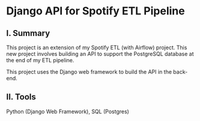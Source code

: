 # Django API for Spotify ETL Pipeline
## I. Summary
This project is an extension of my Spotify ETL (with Airflow) project. This new project involves building an API to support the PostgreSQL database at the end of my ETL pipeline.

This project uses the Django web framework to build the API in the back-end.

## II. Tools
Python (Django Web Framework), SQL (Postgres)